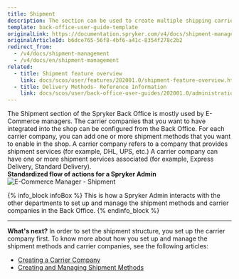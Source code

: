 ```yaml
---
title: Shipment
description: The section can be used to create multiple shipping carriers and add shipment services and methods in the Back Office.
template: back-office-user-guide-template
originalLink: https://documentation.spryker.com/v4/docs/shipment-management
originalArticleId: b6dce765-56f8-4bf6-a41c-8354f278c2b2
redirect_from:
  - /v4/docs/shipment-management
  - /v4/docs/en/shipment-management
related:
  - title: Shipment feature overview
    link: docs/scos/user/features/202001.0/shipment-feature-overview.html
  - title: Delivery Methods- Reference Information
    link: docs/scos/user/back-office-user-guides/202001.0/administration/delivery-methods/references/delivery-methods-reference-information.html
---
```


The Shipment section of the Spryker Back Office is mostly used by E-Commerce managers.
The carrier companies that you want to have integrated into the shop can be configured from the Back Office. For each carrier company, you can add one or more shipment methods that you want to enable in the shop.
A carrier company refers to a company that provides shipment services (for example, DHL, UPS, etc.) A carrier company can have one or more shipment services associated (for example, Express Delivery, Standard Delivery).
</br>**Standardized flow of actions for a Spryker Admin**
![E-Commerce Manager - Shipment](https://spryker.s3.eu-central-1.amazonaws.com/docs/User+Guides/Back+Office+User+Guides/Administration/Shipment/shipment-section.png)

{% info_block infoBox %}
This is how a Spryker Admin interacts with the other departments to set up and manage the shipment methods and carrier companies in the Back Office.
{% endinfo_block %}
***
**What's next?**
In order to set the shipment structure, you set up the carrier company first.
To know more about how you set up and manage the shipment methods and carrier companies, see the following articles:

* [Creating a Carrier Company](/docs/scos/user/back-office-user-guides/{{page.version}}/administration/delivery-methods/creating-carrier-companies.html)
* [Creating and Managing Shipment Methods](/docs/scos/user/back-office-user-guides/{{page.version}}/administration/shipment/creating-and-managing-delivery-methods.html)
